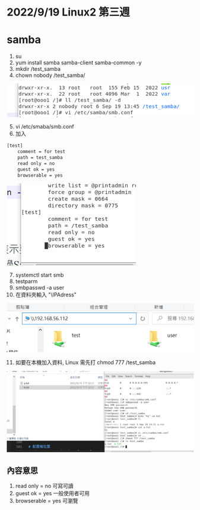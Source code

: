 # 2022/9/19 Linux2 第三週 

# samba
1. su
2. yum install samba samba-client samba-common -y
3. mkdir /test_samba
4. chown nobody /test_samba/

![](https://github.com/yucing/linux2/blob/main/picture/19.png)

5. vi /etc/smaba/smb.conf
6. 加入
```
[test]
    comment = for test
    path = test_samba
    read only = no
    guest ok = yes
    browserable = yes
```

![](https://github.com/yucing/linux2/blob/main/picture/20.png)

7. systemctl start smb
8. testparm
9. smbpasswd -a user
10. 在資料夾輸入 "\\IPAdress"

![](https://github.com/yucing/linux2/blob/main/picture/21.png)

11. 如要在本機加入資料, Linux 需先打 chmod 777 /test_samba

![](https://github.com/yucing/linux2/blob/main/picture/22.png)

## 內容意思
1. read only = no
    可寫可讀
2. guest ok = yes
    一般使用者可用
3. browserable = yes
    可瀏覽